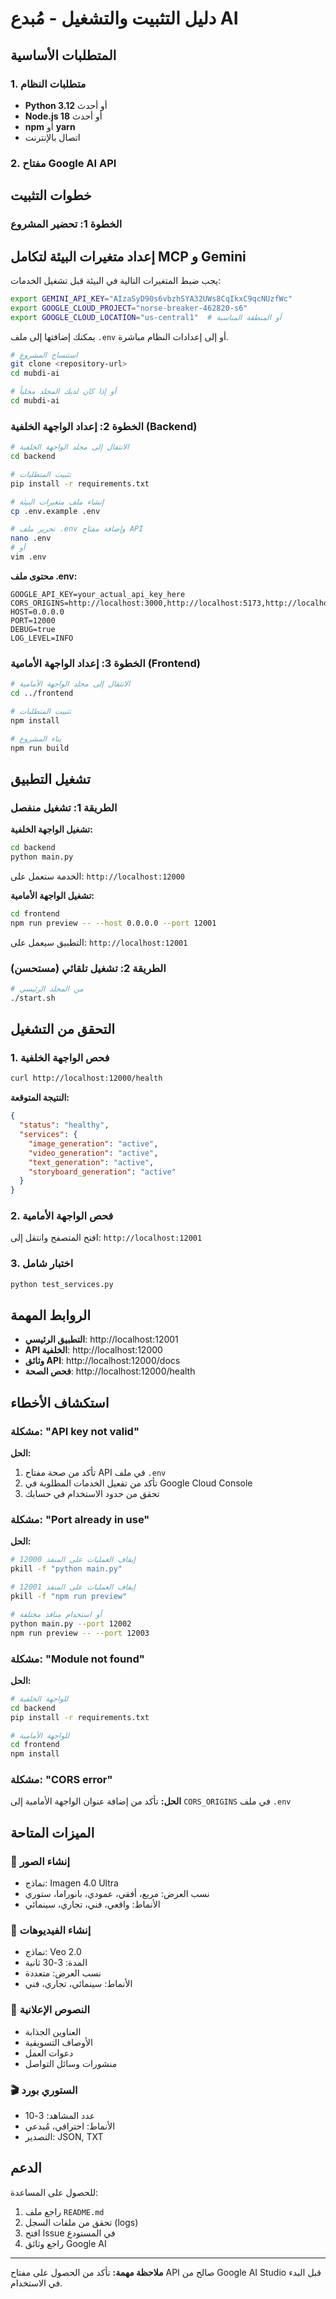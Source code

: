 # دليل التثبيت والتشغيل - مُبدع AI

## المتطلبات الأساسية

### 1. متطلبات النظام
- **Python 3.12** أو أحدث
- **Node.js 18** أو أحدث
- **npm** أو **yarn**
- اتصال بالإنترنت

### 2. مفتاح Google AI API

## خطوات التثبيت

### الخطوة 1: تحضير المشروع
## إعداد متغيرات البيئة لتكامل MCP و Gemini

يجب ضبط المتغيرات التالية في البيئة قبل تشغيل الخدمات:

```bash
export GEMINI_API_KEY="AIzaSyD90s6vbzhSYA32UWs8CqIkxC9qcNUzfWc"
export GOOGLE_CLOUD_PROJECT="norse-breaker-462820-s6"
export GOOGLE_CLOUD_LOCATION="us-central1"  # أو المنطقة المناسبة
```

يمكنك إضافتها إلى ملف `.env` أو إلى إعدادات النظام مباشرة.
```bash
# استنساخ المشروع
git clone <repository-url>
cd mubdi-ai

# أو إذا كان لديك المجلد محلياً
cd mubdi-ai
```

### الخطوة 2: إعداد الواجهة الخلفية (Backend)

```bash
# الانتقال إلى مجلد الواجهة الخلفية
cd backend

# تثبيت المتطلبات
pip install -r requirements.txt

# إنشاء ملف متغيرات البيئة
cp .env.example .env

# تحرير ملف .env وإضافة مفتاح API
nano .env
# أو
vim .env
```

**محتوى ملف .env:**
```env
GOOGLE_API_KEY=your_actual_api_key_here
CORS_ORIGINS=http://localhost:3000,http://localhost:5173,http://localhost:12001,http://localhost:12010
HOST=0.0.0.0
PORT=12000
DEBUG=true
LOG_LEVEL=INFO
```

### الخطوة 3: إعداد الواجهة الأمامية (Frontend)

```bash
# الانتقال إلى مجلد الواجهة الأمامية
cd ../frontend

# تثبيت المتطلبات
npm install

# بناء المشروع
npm run build
```

## تشغيل التطبيق

### الطريقة 1: تشغيل منفصل

**تشغيل الواجهة الخلفية:**
```bash
cd backend
python main.py
```
الخدمة ستعمل على: `http://localhost:12000`

**تشغيل الواجهة الأمامية:**
```bash
cd frontend
npm run preview -- --host 0.0.0.0 --port 12001
```
التطبيق سيعمل على: `http://localhost:12001`

### الطريقة 2: تشغيل تلقائي (مستحسن)

```bash
# من المجلد الرئيسي
./start.sh
```

## التحقق من التشغيل

### 1. فحص الواجهة الخلفية
```bash
curl http://localhost:12000/health
```

**النتيجة المتوقعة:**
```json
{
  "status": "healthy",
  "services": {
    "image_generation": "active",
    "video_generation": "active", 
    "text_generation": "active",
    "storyboard_generation": "active"
  }
}
```

### 2. فحص الواجهة الأمامية
افتح المتصفح وانتقل إلى: `http://localhost:12001`

### 3. اختبار شامل
```bash
python test_services.py
```

## الروابط المهمة

- **التطبيق الرئيسي**: http://localhost:12001
- **API الخلفية**: http://localhost:12000
- **وثائق API**: http://localhost:12000/docs
- **فحص الصحة**: http://localhost:12000/health

## استكشاف الأخطاء

### مشكلة: "API key not valid"
**الحل:**
1. تأكد من صحة مفتاح API في ملف `.env`
2. تأكد من تفعيل الخدمات المطلوبة في Google Cloud Console
3. تحقق من حدود الاستخدام في حسابك

### مشكلة: "Port already in use"
**الحل:**
```bash
# إيقاف العمليات على المنفذ 12000
pkill -f "python main.py"

# إيقاف العمليات على المنفذ 12001
pkill -f "npm run preview"

# أو استخدام منافذ مختلفة
python main.py --port 12002
npm run preview -- --port 12003
```

### مشكلة: "Module not found"
**الحل:**
```bash
# للواجهة الخلفية
cd backend
pip install -r requirements.txt

# للواجهة الأمامية
cd frontend
npm install
```

### مشكلة: "CORS error"
**الحل:**
تأكد من إضافة عنوان الواجهة الأمامية إلى `CORS_ORIGINS` في ملف `.env`

## الميزات المتاحة

### 🎨 إنشاء الصور
- نماذج: Imagen 4.0 Ultra
- نسب العرض: مربع، أفقي، عمودي، بانوراما، ستوري
- الأنماط: واقعي، فني، تجاري، سينمائي

### 🎥 إنشاء الفيديوهات  
- نماذج: Veo 2.0
- المدة: 3-30 ثانية
- نسب العرض: متعددة
- الأنماط: سينمائي، تجاري، فني

### 📝 النصوص الإعلانية
- العناوين الجذابة
- الأوصاف التسويقية
- دعوات العمل
- منشورات وسائل التواصل

### 🎬 الستوري بورد
- عدد المشاهد: 3-10
- الأنماط: احترافي، مُبدعي
- التصدير: JSON, TXT

## الدعم

للحصول على المساعدة:
1. راجع ملف `README.md`
2. تحقق من ملفات السجل (logs)
3. افتح Issue في المستودع
4. راجع وثائق Google AI

---

**ملاحظة مهمة:** تأكد من الحصول على مفتاح API صالح من Google AI Studio قبل البدء في الاستخدام.